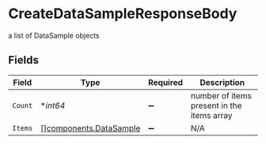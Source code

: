 # CreateDataSampleResponseBody

a list of DataSample objects


## Fields

| Field                                                            | Type                                                             | Required                                                         | Description                                                      |
| ---------------------------------------------------------------- | ---------------------------------------------------------------- | ---------------------------------------------------------------- | ---------------------------------------------------------------- |
| `Count`                                                          | **int64*                                                         | :heavy_minus_sign:                                               | number of items present in the items array                       |
| `Items`                                                          | [][components.DataSample](../../models/components/datasample.md) | :heavy_minus_sign:                                               | N/A                                                              |